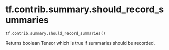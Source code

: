 <div itemscope itemtype="http://developers.google.com/ReferenceObject">
<meta itemprop="name" content="tf.contrib.summary.should_record_summaries" />
<meta itemprop="path" content="Stable" />
</div>

# tf.contrib.summary.should_record_summaries

``` python
tf.contrib.summary.should_record_summaries()
```

Returns boolean Tensor which is true if summaries should be recorded.